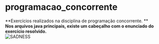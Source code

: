 # programacao_concorrente
**Exercícios realizados na disciplina de programação concorrente. **<br/>
**Nos arquivos java principais, existe um cabeçalho com o enunciado do exercício resolvido.**<br/>
![SADNESS](https://66.media.tumblr.com/ee1649ab957d582ea4a0bef9ad75e214/tumblr_pfjjciusFI1vjns3v_540.gif)
